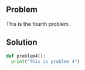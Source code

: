 ## Problem

This is the fourth problem.

## Solution

```python
def problem4():
  print("This is problem 4")
```